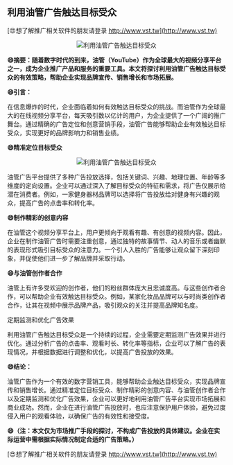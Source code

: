## **利用油管广告触达目标受众**

[😍想了解推广相关软件的朋友请登录 http://www.vst.tw](http://www.vst.tw)

 <center><img src="https://vst.tw/MP4/tuiguang/png/4.png" alt="利用油管广告触达目标受众"></center>

**😄摘要：随着数字时代的到来，油管（YouTube）作为全球最大的视频分享平台之一，成为企业推广产品和服务的重要工具。本文将探讨利用油管广告触达目标受众的有效策略，帮助企业实现品牌宣传、销售增长和市场拓展。**

**😄引言：**

在信息爆炸的时代，企业面临着如何有效触达目标受众的挑战。而油管作为全球最大的在线视频分享平台，每天吸引数以亿计的用户，为企业提供了一个广阔的推广舞台。通过精确的广告定位和创意营销手段，油管广告能够帮助企业有效触达目标受众，实现更好的品牌影响力和销售业绩。

**😄精准定位目标受众**

 <center><img src="https://vst.tw/MP4/tuiguang/png/7.png" alt="利用油管广告触达目标受众"></center>

油管广告平台提供了多种广告投放选择，包括关键词、兴趣、地理位置、年龄等多维度的定向设置。企业可以通过深入了解目标受众的特征和需求，将广告仅展示给潜在消费者。例如，一家健身器材品牌可以选择将广告投放给对健身有兴趣的观众，提高广告的点击率和转化率。

**😄制作精彩的创意内容**

在油管这个视频分享平台上，用户更倾向于观看有趣、有创意的视频内容。因此，企业在制作油管广告时需要注重创意，通过独特的故事情节、动人的音乐或者幽默的表现形式吸引目标受众的注意力。一个引人入胜的广告能够让观众留下深刻印象，并促使他们进一步了解品牌并采取行动。

**😄与油管创作者合作**

油管上有许多受欢迎的创作者，他们的粉丝群体庞大且忠诚度高。与这些创作者合作，可以帮助企业有效触达目标受众。例如，某家化妆品品牌可以与时尚类创作者合作，让其在视频中展示品牌产品，吸引观众的关注并提高品牌知名度。

定期监测和优化广告效果

利用油管广告触达目标受众是一个持续的过程，企业需要定期监测广告效果并进行优化。通过分析广告的点击率、观看时长、转化率等指标，企业可以了解广告的表现情况，并根据数据进行调整和优化，以提高广告投放的效果。

**😄结论：**

油管广告作为一个有效的数字营销工具，能够帮助企业触达目标受众，实现品牌宣传和销售增长。通过精准定位目标受众、制作精彩的创意内容、与油管创作者合作以及定期监测和优化广告效果，企业可以更好地利用油管广告平台实现市场拓展和商业成功。然而，企业在进行油管广告投放时，也应注意保护用户体验，避免过度侵入用户的观看体验，以确保广告的有效性和接受度。

**😄（注：本文仅为市场推广手段的探讨，不构成广告投放的具体建议。企业在实际运营中需根据实际情况制定合适的广告策略。）**

[😍想了解推广相关软件的朋友请登录 http://www.vst.tw](http://www.vst.tw)



